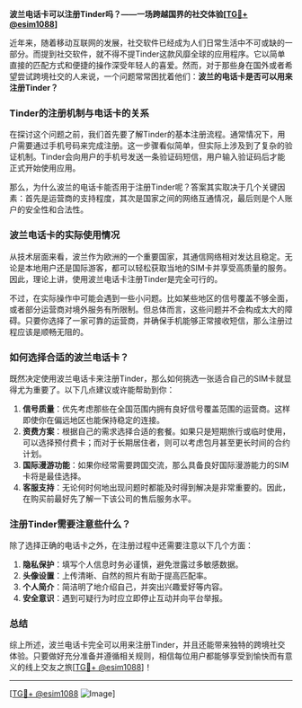**波兰电话卡可以注册Tinder吗？——一场跨越国界的社交体验[[TG💪+ @esim1088](https://t.me/s/esim1088)]**

近年来，随着移动互联网的发展，社交软件已经成为人们日常生活中不可或缺的一部分。而提到社交软件，就不得不提Tinder这款风靡全球的应用程序。它以简单直接的匹配方式和便捷的操作深受年轻人的喜爱。然而，对于那些身在国外或者希望尝试跨境社交的人来说，一个问题常常困扰着他们：**波兰的电话卡是否可以用来注册Tinder？**

### Tinder的注册机制与电话卡的关系

在探讨这个问题之前，我们首先要了解Tinder的基本注册流程。通常情况下，用户需要通过手机号码来完成注册。这一步骤看似简单，但实际上涉及到了复杂的验证机制。Tinder会向用户的手机号发送一条验证码短信，用户输入验证码后才能正式开始使用应用。

那么，为什么波兰的电话卡能否用于注册Tinder呢？答案其实取决于几个关键因素：首先是运营商的支持程度，其次是国家之间的网络互通情况，最后则是个人账户的安全性和合法性。

### 波兰电话卡的实际使用情况

从技术层面来看，波兰作为欧洲的一个重要国家，其通信网络相对发达且稳定。无论是本地用户还是国际游客，都可以轻松获取当地的SIM卡并享受高质量的服务。因此，理论上讲，使用波兰电话卡注册Tinder是完全可行的。

不过，在实际操作中可能会遇到一些小问题。比如某些地区的信号覆盖不够全面，或者部分运营商对境外服务有所限制。但总体而言，这些问题并不会构成太大的障碍。只要你选择了一家可靠的运营商，并确保手机能够正常接收短信，那么注册过程应该是顺畅无阻的。

### 如何选择合适的波兰电话卡？

既然决定使用波兰电话卡来注册Tinder，那么如何挑选一张适合自己的SIM卡就显得尤为重要了。以下几点建议或许能帮助到你：

1. **信号质量**：优先考虑那些在全国范围内拥有良好信号覆盖范围的运营商。这样即使你在偏远地区也能保持稳定的连接。
2. **资费方案**：根据自己的需求选择合适的套餐。如果只是短期旅行或临时使用，可以选择预付费卡；而对于长期居住者，则可以考虑包月甚至更长时间的合约计划。
3. **国际漫游功能**：如果你经常需要跨国交流，那么具备良好国际漫游能力的SIM卡将是最佳选择。
4. **客服支持**：无论何时何地出现问题时都能及时得到解决是非常重要的。因此，在购买前最好先了解一下该公司的售后服务水平。

### 注册Tinder需要注意些什么？

除了选择正确的电话卡之外，在注册过程中还需要注意以下几个方面：

1. **隐私保护**：填写个人信息时务必谨慎，避免泄露过多敏感数据。
2. **头像设置**：上传清晰、自然的照片有助于提高匹配率。
3. **个人简介**：简洁明了地介绍自己，并突出兴趣爱好等内容。
4. **安全意识**：遇到可疑行为时应立即停止互动并向平台举报。

### 总结

综上所述，波兰电话卡完全可以用来注册Tinder，并且还能带来独特的跨境社交体验。只要做好充分准备并遵循相关规则，相信每位用户都能够享受到愉快而有意义的线上交友之旅[[TG💪+ @esim1088](https://t.me/s/esim1088)]！

---

[[TG💪+ @esim1088](https://t.me/s/esim1088) ![Image](https://i.postimg.cc/4NQfJmqS/Snipaste-2025-05-13-00-14-12.png)]